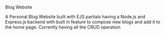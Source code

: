 Blog Website

A Personal Blog Website built with EJS partials having a Node.js and Express.js backend with built in feature to compose new blogs and add it to the home page.
Currently having all the CRUD operation
